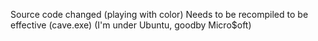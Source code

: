Source code changed (playing with color)
Needs to be recompiled to be effective (cave.exe) (I'm under Ubuntu, goodby Micro$oft)
